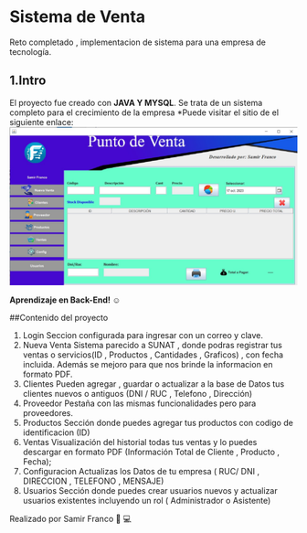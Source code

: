 # Sistema de Venta 
Reto completado , implementacion de sistema para una empresa de tecnología.
## 1.Intro 
El proyecto fue creado con **JAVA Y MYSQL**. Se trata de un sistema completo para el crecimiento de la empresa
*Puede visitar el sitio de el siguiente enlace:
![SISTEMA DE VENTA](Image/sistema-venta.jpg)

**Aprendizaje en  Back-End! ☺️**

##Contenido del proyecto 
1. Login 
Seccion configurada para ingresar con un correo y clave.
2. Nueva Venta
Sistema parecido a  SUNAT , donde podras registrar tus ventas o servicios(ID , Productos , Cantidades , Graficos) , con fecha incluida. Además se mejoro para que nos brinde la informacion en formato PDF.
3. Clientes 
Pueden agregar , guardar o actualizar  a la base de Datos tus clientes nuevos o antiguos (DNI / RUC , Telefono , Dirección)
4. Proveedor
Pestaña con las mismas funcionalidades pero para proveedores.
5. Productos
Sección donde puedes agregar tus productos con codigo de identificacion (ID)
6. Ventas
Visualización del historial todas tus ventas  y lo puedes descargar en formato PDF (Información Total de Cliente , Producto , Fecha); 
7. Configuracion
Actualizas los Datos de tu empresa ( RUC/ DNI , DIRECCION , TELEFONO , MENSAJE)
8. Usuarios
Sección donde puedes crear  usuarios nuevos y actualizar  usuarios existentes  incluyendo un rol ( Administrador o Asistente)


Realizado por Samir Franco 💙 💻 
